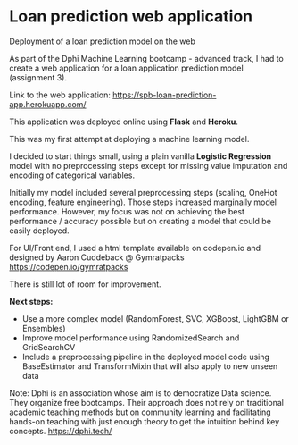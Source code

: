 # Loan prediction web application
Deployment of a loan prediction model on the web

As part of the Dphi Machine Learning bootcamp - advanced track, I had to create a web application for a loan application prediction model (assignment 3).

Link to the web application: https://spb-loan-prediction-app.herokuapp.com/

This application was deployed online using **Flask** and **Heroku**.

This was my first attempt at deploying a machine learning model.

I decided to start things small, using a plain vanilla **Logistic Regression** model with no preprocessing steps except for missing value imputation and encoding of categorical variables. 

Initially my model included several preprocessing steps (scaling, OneHot encoding, feature engineering). Those steps increased marginally model performance. However, my focus was not on achieving the best performance / accuracy possible but on creating a model that could be easily deployed.

For UI/Front end, I used a html template available on codepen.io and designed by Aaron Cuddeback @ Gymratpacks https://codepen.io/gymratpacks

There is still lot of room for improvement.

**Next steps:**
-	Use a more complex model (RandomForest, SVC, XGBoost, LightGBM or Ensembles)
-	Improve model performance using RandomizedSearch and GridSearchCV
-	Include a preprocessing pipeline in the deployed model code using BaseEstimator and TransformMixin that will also apply to new unseen data 

Note:
Dphi is an association whose aim is to democratize Data science. They organize free bootcamps. Their approach does not rely on traditional academic teaching methods but on community learning and facilitating hands-on teaching with just enough theory to get the intuition behind key concepts.
https://dphi.tech/

